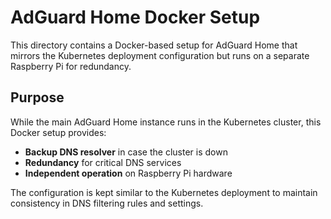 # AdGuard Home Docker Setup

This directory contains a Docker-based setup for AdGuard Home that mirrors the Kubernetes deployment configuration but runs on a separate Raspberry Pi for redundancy.

## Purpose

While the main AdGuard Home instance runs in the Kubernetes cluster, this Docker setup provides:
- **Backup DNS resolver** in case the cluster is down
- **Redundancy** for critical DNS services
- **Independent operation** on Raspberry Pi hardware

The configuration is kept similar to the Kubernetes deployment to maintain consistency in DNS filtering rules and settings.
